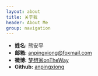 ```yaml
---
layout: about
title: 关于我
header: About Me
group: navigation
---
```

 * **姓名:** 熊安平
 * **邮箱:** [anpingxiong@foxmail.com](anpingxiong@foxmail.com)
 * **微博:** [梦想家onTheWay](http://www.weibo.com/anpingxiong)
 * **Github:** [anpingxiong](https://github.com/anpingxiong)
